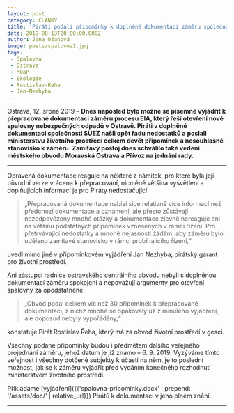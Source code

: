 ```yaml
---
layout: post
category: CLANKY
title: 'Piráti podali připomínky k doplněné dokumentaci záměru společnosti SUEZ, která chce otevřít novou spalovnu nebezpečných odpadů'
date: 2019-08-13T20:00:00.000Z
author: Jana Ožanová
image: posts/spalovna1.jpg
tags:
 - Spalovna
 - Ostrava
 - MOaP
 - Ekologie
 - Rostislav-Řeha
 - Jan-Nezhyba
---
```


Ostrava, 12. srpna 2019 – **Dnes naposled bylo možné se písemně vyjádřit k přepracované dokumentaci záměru procesu EIA, který řeší otevření nové spalovny nebezpečných odpadů v Ostravě. Piráti v doplněné dokumentaci společnosti SUEZ našli opět řadu nedostatků a poslali ministerstvu životního prostředí celkem devět připomínek a nesouhlasné stanovisko k záměru. Zamítavý postoj dnes schválilo také vedení městského obvodu Moravská Ostrava a Přívoz na jednání rady.**

<hr />

Opravená dokumentace reaguje na některé z námitek, pro které byla její původní verze vrácena k přepracování, nicméně většina vysvětlení a doplňujících informací je pro Piráty nedostačující.

> „Přepracovaná dokumentace nabízí sice relativně více informací než předchozí dokumentace a oznámení, ale přesto zůstávají nezodpovězeny mnohé otázky a dokumentace zjevně nereaguje ani na většinu podstatných připomínek vznesených v rámci řízení. Pro přetrvávající nedostatky a mnohé nejasnosti žádám, aby záměru bylo uděleno zamítavé stanovisko v rámci probíhajícího řízení,“

uvedl mimo jiné v připomínkovém vyjádření Jan Nezhyba, pirátský garant pro životní prostředí.

Ani zástupci radnice ostravského centrálního obvodu nebyli s doplněnou dokumentací záměru spokojeni a nepovažují argumenty pro otevření spalovny za opodstatněné.

> „Obvod podal celkem víc než 30 připomínek k přepracované dokumentaci, z nichž mnohé se opakovaly už z minulého vyjádření, ale doposud nebyly vypořádány,“

konstatuje Pirát Rostislav Řeha, který má za obvod životní prostředí v gesci.

Všechny podané připomínky budou i předmětem dalšího veřejného projednání záměru, jehož datum je již známo – 6. 9. 2019. Vyzýváme tímto veřejnost i všechny dotčené subjekty k účasti na něm, je to poslední možnost, jak se k záměru vyjádřit před vydáním konečného rozhodnutí ministerstvem životního prostředí.                                                  

Přikládáme [vyjádření]({{'spalovna-pripominky.docx' | prepend: '/assets/doc/' | relative_url}}) Pirátů k dokumentaci v jeho plném znění.

- - -
